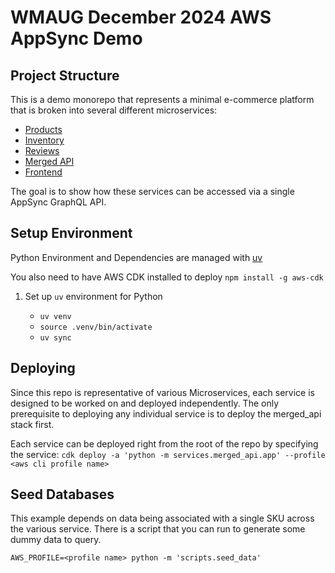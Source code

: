 # WMAUG December 2024 AWS AppSync Demo

## Project Structure

This is a demo monorepo that represents a minimal e-commerce platform that is broken into
several different microservices:

 - [Products](services/products/README.md)
 - [Inventory](services/inventory/README.md)
 - [Reviews](services/reviews/README.md)
 - [Merged API](services/merged_api/README.md)
 - [Frontend](services/frontend/README.md)

The goal is to show how these services can be accessed via a single AppSync GraphQL API.

## Setup Environment
Python Environment and Dependencies are managed with [uv](https://docs.astral.sh/uv/)

You also need to have AWS CDK installed to deploy `npm install -g aws-cdk`

1. Set up `uv` environment for Python

    - `uv venv`
    - `source .venv/bin/activate`
    - `uv sync` 


## Deploying

Since this repo is representative of various Microservices, each service is designed to be worked on
and deployed independently. The only prerequisite to deploying any individual service is to deploy
the merged_api stack first. 

Each service can be deployed right from the root of the repo by specifying the service:
`cdk deploy -a 'python -m services.merged_api.app' --profile <aws cli profile name>`


## Seed Databases 

This example depends on data being associated with a single SKU across the various service. There is 
a script that you can run to generate some dummy data to query.

`AWS_PROFILE=<profile name> python -m 'scripts.seed_data'`
